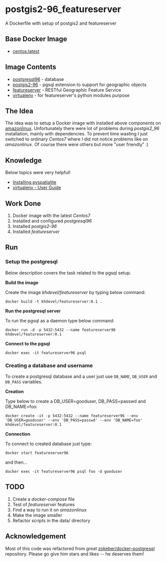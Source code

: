 # postgis2-96_featureserver
A Dockerfile with setup of postgis2 and featureserver

## Base Docker Image

* [centos:latest](https://hub.docker.com/_/centos/)

## Image Contents

* [postgresql96](https://yum.postgresql.org/repopackages.php#pg96) - database
* [postgis2-96](http://postgis.net) - pgsql extension to support for geographic objects
* [featureserver](http://featureserver.org/index.html) -  RESTful Geographic Feature Service
* [virtualenv](https://virtualenv.pypa.io/en/stable/) - for featureserver's python modules purpose

## The Idea

The idea was to setup a Docker image with installed above components on [amazonlinux](https://hub.docker.com/_/amazonlinux/). Unfortunately there were lot of problems during *postgis2_96* installation, mainly with dependencies.
To prevent time wasting I just switched to ordinary *Centos7* where I did not notice problems like on *amazonlinux*. Of course there were others but more "user friendly" :)

## Knowledge

Below topics were very helpful!

* [Installing pyspatialite](http://blog.oddbit.com/2015/11/17/installing-pyspatialite-on-fedora/)
* [virtualenv - User Guide](https://virtualenv.pypa.io/en/stable/userguide/)

## Work Done

1. Docker image with the latest *Centos7*
2. Installed and configured *postgresql96*
3. Installed *postgis2-96*
4. Installed *featureserver*

## Run

### Setup the postgresql

Below description covers the task related to the pgsql setup.

**Build the image**

Create the image *khdevel/featureserver* by typing below command:

`docker build -t khdevel/featureserver:0.1 .`

**Run the postgresql server**

To run the pgsql as a daemon type below command:

`docker run -d -p 5432:5432 --name featureserver96 khdevel/featureserver:0.1`

**Connect to the pgsql**

`docker exec -it featureserver96 psql`

### Creating a database and username

To create a postgresql database and a user just use `DB_NAME`, `DB_USER` and `DB_PASS` variables.

**Creation**

Type below to create a DB_USER=gooduser, DB_PASS=passwd and DB_NAME=foo:

```
docker create -it -p 5432:5432 --name featureserver96 --env 'DB_USER=gooduser' --env 'DB_PASS=passwd' --env 'DB_NAME=foo' khdevel/featureserver:0.1
```

**Connection**

To connect to created database just type:

`docker start featureserver96`

and then...

`docker exec -it featureserver96 psql foo -U gooduser`

## TODO

1. Create a *docker-compose* file
2. Test of *featureserver* features
3. Find a way to run it on *amazonlinux*
4. Make the image smaller
5. Refactor scripts in the data/ directory

## Acknowledgement

Most of this code was refactored from great [zokeber/docker-postgresql](https://github.com/zokeber/docker-postgresql) repository. Please go give him stars and likes -- he deserves them!
